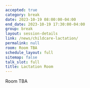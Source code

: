```yaml
---
accepted: true
category: break
date: 2023-10-19 08:00:00-04:00
end_date: 2023-10-19 17:30:00-04:00
group: break
layout: session-details
link: /news/childcare-lactation/
permalink: null
room: Room TBA
schedule_layout: full
sitemap: false
talk_slot: full
title: Lactation Room
---
```


Room TBA
